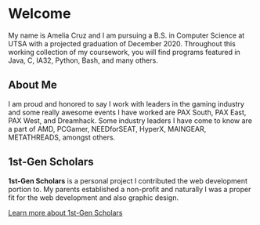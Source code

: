 # Welcome

My name is Amelia Cruz and I am pursuing a B.S. in Computer Science at UTSA with a projected graduation of December 2020. Throughout this working collection of my coursework, you will find programs featured in Java, C, IA32, Python, Bash, and many others. 

## About Me

I am proud and honored to say I work with leaders in the gaming industry and some really awesome events I have worked are PAX South, PAX East, PAX West, and Dreamhack. Some industry leaders I have come to know are a part of AMD, PCGamer, NEEDforSEAT, HyperX, MAINGEAR, METATHREADS, amongst others.

## 1st-Gen Scholars

**1st-Gen Scholars** is a personal project I contributed the web development portion to. My parents established a non-profit and naturally I was a proper fit for the web development and also graphic design.

[Learn more about 1st-Gen Scholars](https://1st-genscholars.org)
